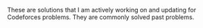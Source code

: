 These are solutions that I am actively working on and updating for Codeforces problems. They are commonly solved past problems.